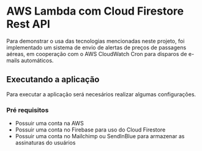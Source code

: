 # AWS Lambda com Cloud Firestore Rest API

Para demonstrar o usa das tecnologias mencionadas neste projeto, foi implementado um sistema de envio de alertas de preços de passagens aéreas, em cooperação com o AWS CloudWatch Cron para disparos de e-mails automáticos.

## Executando a aplicação

Para executar a aplicação será necesários realizar algumas configurações.

### Pré requisitos

 - Possuir uma conta na AWS
 - Possuir uma conta no Firebase para uso do Cloud Firestore
 - Possuir uma conta no Mailchimp ou SendInBlue para armazenar as assinaturas do usuários
